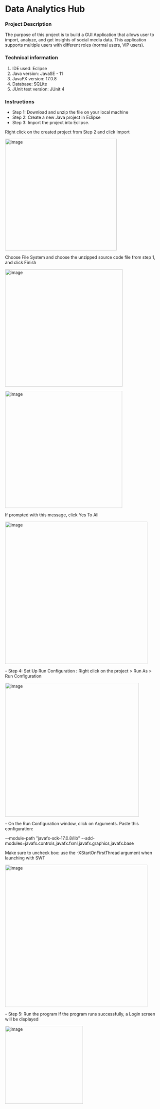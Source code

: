 # Data Analytics Hub

### Project Description
The purpose of this project is to build a GUI Application that allows user to import, analyze, and get insights of social media data. This application supports multiple users with different roles (normal users, VIP users).  

### Technical information
1.	IDE used: Eclipse
2.	Java version: JavaSE - 11
3.	JavaFX version: 17.0.8
4.	Database: SQLite
5.	JUnit test version: JUnit 4

### Instructions

- Step 1: Download and unzip the file on your local machine
- Step 2: Create a new Java project in Eclipse
- Step 3: Import the project into Eclipse.
  <p></p>
Right click on the created project from Step 2 and click Import
<p></p>
<img width="367" alt="image" src="https://github.com/hitran/analytics-hub/assets/28134426/42882239-e9c7-4b6b-9f2d-8fdf65503a65">

<p></p>
Choose File System and choose the unzipped source code file from step 1, and click Finish
<p></p>
<img width="386" alt="image" src="https://github.com/hitran/analytics-hub/assets/28134426/35133767-4057-4970-b2cc-3ce50583f6cd">
<p></p>
<img width="385" alt="image" src="https://github.com/hitran/analytics-hub/assets/28134426/d09123c7-fc48-4db6-9455-d1985efc42b0">
<p></p>
If prompted with this message, click Yes To All
<p></p>
<img width="468" alt="image" src="https://github.com/hitran/analytics-hub/assets/28134426/d386f432-f4e1-436a-87e2-5cb381a036c6">

<p></p>
- Step 4: Set Up Run Configuration :
Right click on the project > Run As > Run Configuration 
<p></p>
<img width="440" alt="image" src="https://github.com/hitran/analytics-hub/assets/28134426/d5ac8753-0eab-459f-80c1-48f11f48d8d8">
<p></p>
- On the Run Configuration window, click on Arguments. Paste this configuration:

--module-path "javafx-sdk-17.0.8/lib" --add-modules=javafx.controls,javafx.fxml,javafx.graphics,javafx.base

Make sure to uncheck box: use the -XStartOnFirstThread argument when launching with SWT
<p></p>
<img width="468" alt="image" src="https://github.com/hitran/analytics-hub/assets/28134426/50db7728-f983-4c7b-8c6f-b1554430bf2d">
<p></p>
- Step 5: Run the program
If the program runs successfully, a Login screen will be displayed
<p></p>
<img width="256" alt="image" src="https://github.com/hitran/analytics-hub/assets/28134426/fb3fd980-d91d-458b-a572-567a9c65ad49">





